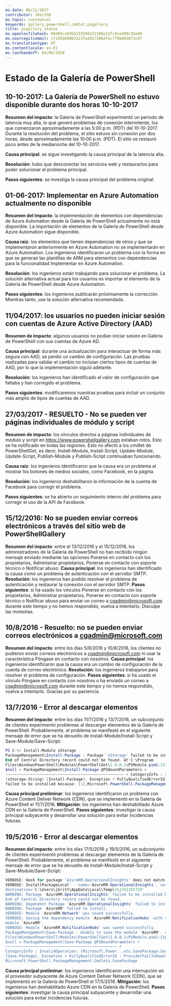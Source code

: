 ```yaml
---
ms.date: 06/12/2017
contributor: JKeithB
ms.topic: conceptual
keywords: gallery,powershell,cmdlet,psgallery
title: psgallery_status
ms.openlocfilehash: 08d09ce83b5133598152186e12fc8ced90c36a88
ms.sourcegitcommit: cf195b090b3223fa4917206dfec7f0b603873cdf
ms.translationtype: HT
ms.contentlocale: es-ES
ms.lasthandoff: 04/09/2018
---
```

<a name="powershell-gallery-status"></a>Estado de la Galería de PowerShell
=========================
## <a name="10102017---powershell-gallery-unavailable-for-2-hours-101017"></a>10-10-2017: La Galería de PowerShell no estuvo disponible durante dos horas 10-10-2017

__Resumen del impacto__: la Galería de PowerShell experimentó un período de latencia muy alta, lo que generó problemas de conexión intermitente, los que comenzaron aproximadamente a las 5:00 p.m. (PDT) del 10-10-2017. Durante la resolución del problema, el sitio estuvo sin conexión por dos horas, desde aproximadamente las 10:00 p.m. (PDT). El sitio se restauró poco antes de la medianoche del 10-10-2017.

__Causa principal__: se sigue investigando la causa principal de la latencia alta.

__Resolución__: hubo que desconectar los servicios web y restaurarlos para poder solucionar el problema principal.

__Pasos siguientes__: se investiga la causa principal del problema original.

## <a name="06012017---deploy-to-azure-automation-currently-unavailable"></a>01-06-2017: Implementar en Azure Automation actualmente no disponible

__Resumen del impacto__: la implementación de elementos con dependencias de Azure Automation desde la Galería de PowerShell actualmente no está disponible.  La importación de elementos de la Galería de PowerShell desde Azure Automation sigue disponible.

__Causa raíz__: los elementos que tienen dependencias de otros y que se implementaron anteriormente en Azure Automation no se implementarán en Azure Automation. Los ingenieros identificaron un problema con la forma en que se generan las plantillas de ARM para elementos con dependencias para la funcionalidad Implementar en Azure Automation.

__Resolución__: los ingenieros están trabajando para solucionar el problema.  La solución alternativa actual para los usuarios es importar el elemento de la Galería de PowerShell desde Azure Automation.

__Pasos siguientes__: los ingenieros publicarán próximamente la corrección.  Mientras tanto, use la solución alternativa recomendada.


## <a name="04112017---users-unable-to-log-in-with-azure-active-directory-aad-accounts"></a>11/04/2017: los usuarios no pueden iniciar sesión con cuentas de Azure Active Directory (AAD)

__Resumen de impacto__: algunos usuarios no podían iniciar sesión en Galería de PowerShell con sus cuentas de Azure AD.

__Causa principal__: durante una actualización para interactuar de forma más segura con AAD, se perdió un cambio de configuración.
Las pruebas realizadas para validar el cambio no incluían ciertos tipos de cuentas de AAD, por lo que la implementación siguió adelante.

__Resolución__: los ingenieros han identificado el valor de configuración que faltaba y han corregido el problema.

__Pasos siguientes__: modificaremos nuestras pruebas para incluir un conjunto más amplio de tipos de cuentas de AAD.

## <a name="03272017---resolved-unable-to-see-individual-module-and-script-pages"></a>27/03/2017 - RESUELTO - No se pueden ver páginas individuales de módulo y script

__Resumen de impacto__: los vínculos directos a páginas individuales de módulo y script en https://www.powershellgallery.com estaban rotos. Esto se ha notificado en todas las regiones. Esto no afectó a los cmdlet de PowerShellGet, es decir, Install-Module, Install-Script, Update-Module, Update-Script, Publish-Module y Publish-Script continuaban funcionando.

__Causa raíz__: los ingenieros identificaron que la causa era un problema al mostrar los botones de medios sociales, como Facebook, en la página.

__Resolución__: los ingenieros deshabilitaron la información de la cuenta de Facebook para corregir el problema.

__Pasos siguientes__: se ha abierto un seguimiento interno del problema para corregir el uso de la API de Facebook.

## <a name="12152016---unable-to-send-emails-via-powershellgallery-website"></a>15/12/2016: No se pueden enviar correos electrónicos a través del sitio web de PowerShellGallery

__Resumen del impacto__: entre el 13/12/2016 y el 15/12/2016, los administradores de la Galería de PowerShell no han recibido ningún mensaje enviado mediante las opciones Ponerse en contacto con los propietarios, Administrar propietarios, Ponerse en contacto con soporte técnico o Notificar abuso.
__Causa principal__: los ingenieros han identificado la causa como un problema de autenticación con el servidor SMTP.
__Resolución__: los ingenieros han podido resolver el problema de autenticación y restaurar la conexión con el servidor SMTP.
__Pasos siguientes__: si ha usado los vínculos Ponerse en contacto con los propietarios, Administrar propietarios, Ponerse en contacto con soporte técnico o Notificar abuso para enviar un correo a cgadmin@microsoft.com durante este tiempo y no hemos respondido, vuelva a intentarlo. Disculpe las molestias.



## <a name="8102016---resolved-unable-to-send-emails-to-cgadminmicrosoftcom"></a>10/8/2016 - Resuelto: no se pueden enviar correos electrónicos a cgadmin@microsoft.com

__Resumen del impacto__: entre los días 5/8/2016 y 10/8/2016, los clientes no pudieron enviar correos electrónicos a cgadmin@microsoft.com ni usar la característica Póngase en contacto con nosotros.
__Causa principal__: los ingenieros identificaron que la causa era un cambio de configuración de la cuenta de correo electrónico.
__Resolución__: los ingenieros trabajaron para resolver el problema de configuración.
__Pasos siguientes__: si ha usado el vínculo Póngase en contacto con nosotros o ha enviado un correo a cgadmin@microsoft.com durante este tiempo y no hemos respondido, vuelva a intentarlo. Gracias por su paciencia.



## <a name="7132016---download-items-failed"></a>13/7/2016 - Error al descargar elementos

__Resumen del impacto__: entre los días 11/7/2016 y 13/7/2016, un subconjunto de clientes experimentó problemas al descargar elementos de la Galería de PowerShell. Probablemente, el problema se manifestó en el siguiente mensaje de error que se ha devuelto de Install-Module/Install-Script y Save-Module/Save-Script:

```powershell
PS C:\> Install-Module xStorage
PackageManagement\Install-Package : Package 'xStorage' failed to be installed because:
End of Central Directory record could not be found. At C:\Program
Files\WindowsPowerShell\Modules\PowerShellGet\1.0.0.1\PSModule.psm1:1375 char:21 + ...
$null = PackageManagement\Install-Package @PSBoundParameters +
~~~~~~~~~~~~~~~~~~~~~~~~~~~~~~~~~~~~~~~~~~~~~~~~~~~~ + CategoryInfo : InvalidResult:
(xStorage:String) [Install-Package], Exception + FullyQualifiedErrorId : Package '{0}'
failed to be installed because: {1},Microsoft.PowerShell.PackageManagement.Cmdlets.InstallPackage
```

__Causa principal preliminar__: los ingenieros identificaron un problema con Azure Content Deliver Network (CDN), que se implementó en la Galería de PowerShell el 11/7/2016.
__Mitigación__: los ingenieros han deshabilitado Azure CDN en la Galería de PowerShell.
__Pasos siguientes__: investigar la causa principal subyacente y desarrollar una solución para evitar incidencias futuras.


## <a name="5192016---download-items-failed"></a>19/5/2016 - Error al descargar elementos
__Resumen del impacto__: entre los días 17/5/2016 y 19/5/2016, un subconjunto de clientes experimentó problemas al descargar elementos de la Galería de PowerShell. Probablemente, el problema se manifestó en el siguiente mensaje de error que se ha devuelto de Install-Module/Install-Script y Save-Module/Save-Script:

```powershell
VERBOSE: Hash for package 'AzureRM.OperationalInsights' does not match hash provided from the server.
VERBOSE: InstallPackageLocal' - name='AzureRM.OperationalInsights', version='1.0.8',
destination='C:\Users\jbritt\AppData\Local\Temp\2\1741355729'
WARNING: Package 'AzureRM.OperationalInsights' failed to be installed because:
End of Central Directory record could not be found.
WARNING: Dependent Package 'AzureRM.OperationalInsights' failed to install.
WARNING: Package 'AzureRM' failed to install.
VERBOSE: Module 'AzureRM.Network' was saved successfully.
VERBOSE: Saving the dependency module 'AzureRM.NotificationHubs' with version '1.0.8' for the
module 'AzureRM'.
VERBOSE: Module 'AzureRM.NotificationHubs' was saved successfully.
PackageManagement\Save-Package : Unable to save the module 'AzureRM'. At C:\Program
Files\WindowsPowerShell\Modules\PowerShellGet\1.0.0.1\PSModule.psm1:1187 char:21 +
$null = PackageManagement\Save-Package @PSBoundParameters +
~~~~~~~~~~~~~~~~~~~~~~~~~~~~~~~~~~~~~~~~~~~~~~~~~ +
CategoryInfo : InvalidOperation: (Microsoft.Power...ets.SavePackage:SavePackage)
[Save-Package], Exception + FullyQualifiedErrorId : ProviderFailToDownloadFile,
Microsoft.PowerShell.PackageManagement.Cmdlets.SavePackage
```

__Causa principal preliminar__: los ingenieros identificaron una interrupción en el proveedor subyacente de Azure Content Deliver Network (CDN), que se implementó en la Galería de PowerShell el 17/5/2016.
__Mitigación__: los ingenieros han deshabilitado Azure CDN en la Galería de PowerShell.
__Pasos siguientes__: investigar la causa principal subyacente y desarrollar una solución para evitar incidencias futuras.